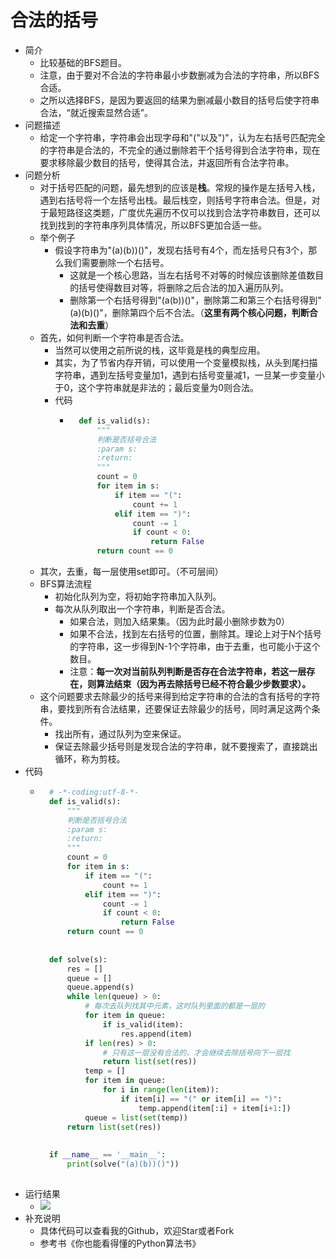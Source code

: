 # 合法的括号
- 简介
	- 比较基础的BFS题目。
	- 注意，由于要对不合法的字符串最小步数删减为合法的字符串，所以BFS合适。
	- 之所以选择BFS，是因为要返回的结果为删减最小数目的括号后使字符串合法，“就近搜索显然合适”。
- 问题描述
	- 给定一个字符串，字符串会出现字母和"("以及")"，认为左右括号匹配完全的字符串是合法的，不完全的通过删除若干个括号得到合法字符串，现在要求移除最少数目的括号，使得其合法，并返回所有合法字符串。
- 问题分析
	- 对于括号匹配的问题，最先想到的应该是**栈**。常规的操作是左括号入栈，遇到右括号将一个左括号出栈。最后栈空，则括号字符串合法。但是，对于最短路径这类题，广度优先遍历不仅可以找到合法字符串数目，还可以找到找到的字符串序列具体情况，所以BFS更加合适一些。
	- 举个例子
		- 假设字符串为"(a)(b))()"，发现右括号有4个，而左括号只有3个，那么我们需要删除一个右括号。
			- 这就是一个核心思路，当左右括号不对等的时候应该删除差值数目的括号使得数目对等，将删除之后合法的加入遍历队列。
			- 删除第一个右括号得到"(a(b))()"，删除第二和第三个右括号得到"(a)(b)()"，删除第四个后不合法。（**这里有两个核心问题，判断合法和去重**）
	- 首先，如何判断一个字符串是否合法。
		- 当然可以使用之前所说的栈，这毕竟是栈的典型应用。
		- 其实，为了节省内存开销，可以使用一个变量模拟栈，从头到尾扫描字符串，遇到左括号变量加1，遇到右括号变量减1，一旦某一步变量小于0，这个字符串就是非法的；最后变量为0则合法。
		- 代码
			- ```python
				def is_valid(s):
				    """
				    判断是否括号合法
				    :param s: 
				    :return: 
				    """
				    count = 0
				    for item in s:
				        if item == "(":
				            count += 1
				        elif item == ")":
				            count -= 1
				            if count < 0:
				                return False
				    return count == 0
				```
	- 其次，去重，每一层使用set即可。（不可层间）
	- BFS算法流程
		- 初始化队列为空，将初始字符串加入队列。
		- 每次从队列取出一个字符串，判断是否合法。
			- 如果合法，则加入结果集。（因为此时最小删除步数为0）
			- 如果不合法，找到左右括号的位置，删除其。理论上对于N个括号的字符串，这一步得到N-1个字符串，由于去重，也可能小于这个数目。
			- 注意：**每一次对当前队列判断是否存在合法字符串，若这一层存在，则算法结束（因为再去除括号已经不符合最少步数要求）。**
	- 这个问题要求去除最少的括号来得到给定字符串的合法的含有括号的字符串，要找到所有合法结果，还要保证去除最少的括号，同时满足这两个条件。
		- 找出所有，通过队列为空来保证。
		- 保证去除最少括号则是发现合法的字符串，就不要搜索了，直接跳出循环，称为剪枝。
- 代码
	- ```python
		# -*-coding:utf-8-*-
		def is_valid(s):
		    """
		    判断是否括号合法
		    :param s:
		    :return:
		    """
		    count = 0
		    for item in s:
		        if item == "(":
		            count += 1
		        elif item == ")":
		            count -= 1
		            if count < 0:
		                return False
		    return count == 0
		
		
		def solve(s):
		    res = []
		    queue = []
		    queue.append(s)
		    while len(queue) > 0:
		        # 每次去队列找其中元素，这时队列里面的都是一层的
		        for item in queue:
		            if is_valid(item):
		                res.append(item)
		        if len(res) > 0:
		            # 只有这一层没有合法的，才会继续去除括号向下一层找
		            return list(set(res))
		        temp = []
		        for item in queue:
		            for i in range(len(item)):
		                if item[i] == "(" or item[i] == ")":
		                    temp.append(item[:i] + item[i+1:])
		        queue = list(set(temp))
		    return list(set(res))
		
		
		if __name__ == '__main__':
		    print(solve("(a)(b))()"))
		
		```
- 运行结果
	- ![](https://img-blog.csdnimg.cn/20190410161029249.png)
- 补充说明
	- 具体代码可以查看我的Github，欢迎Star或者Fork
	- 参考书《你也能看得懂的Python算法书》